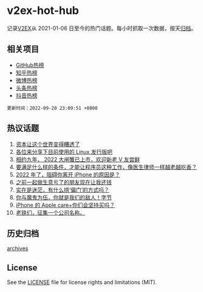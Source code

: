 # v2ex-hot-hub

 记录[V2EX](https://www.v2ex.com/)从 2021-01-06 日至今的热门话题。每小时抓取一次数据，按天[归档](archives)。
 
 ## 相关项目

- [GitHub热榜](https://github.com/lonnyzhang423/github-hot-hub)
- [知乎热榜](https://github.com/lonnyzhang423/zhihu-hot-hub)
- [微博热榜](https://github.com/lonnyzhang423/weibo-hot-hub)
- [头条热榜](https://github.com/lonnyzhang423/toutiao-hot-hub)
- [抖音热榜](https://github.com/lonnyzhang423/douyin-hot-hub)


 `更新时间：2022-09-20 23:09:51 +0800`

## 热议话题

1. [资本让这个世界变得糟透了](https://www.v2ex.com/t/881410)
1. [各位来分享下目前使用的 Linux 发行版吧](https://www.v2ex.com/t/881571)
1. [相约九年， 2022 大闸蟹已上市，欢迎新老 V 友尝鲜](https://www.v2ex.com/t/881455)
1. [要满足什么样的条件，才能让程序员这种工作，像医生律师一样越老越吃香？](https://www.v2ex.com/t/881426)
1. [2022 年了，阻碍你离开 iPhone 的原因是？](https://www.v2ex.com/t/881633)
1. [之前一起做生意亏了的朋友现在让我还钱](https://www.v2ex.com/t/881449)
1. [实在是迷茫，有什么捞‘偏门’的方式吗？](https://www.v2ex.com/t/881576)
1. [你与魔鬼为伍，你就是我们的敌人！字节](https://www.v2ex.com/t/881483)
1. [iPhone 的 Apple care+你们会坚持买吗？](https://www.v2ex.com/t/881417)
1. [老铁们，征集一个公司名称。](https://www.v2ex.com/t/881505)

## 历史归档

[archives](archives)

## License

See the [LICENSE](LICENSE) file for license rights and limitations (MIT).
